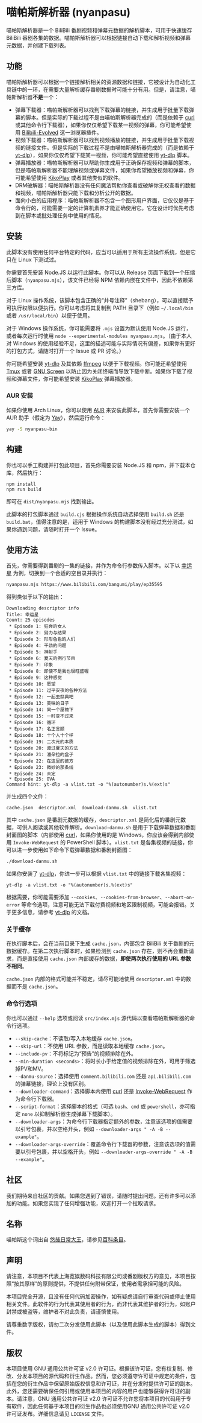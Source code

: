 # 喵帕斯解析器 (nyanpasu)

喵帕斯解析器是一个 BiliBili 番剧视频和弹幕元数据的解析脚本，可用于快速缓存 BiliBili 番剧各集的数据。喵帕斯解析器可以根据链接自动下载和解析视频和弹幕元数据，并创建下载列表。

## 功能

喵帕斯解析器可以根据一个链接解析相关的资源数据和链接，它被设计为自动化工具链中的一环，在需要大量解析缓存番剧数据时可能十分有用。但是，请注意，喵帕斯解析器**不是**一个：

- 弹幕下载器：喵帕斯解析器可以找到下载弹幕的链接，并生成用于批量下载弹幕的脚本。但是实际的下载过程不是由喵帕斯解析器完成的（而是依赖于 [curl](https://github.com/curl/curl) 或其他命令行下载器），如果你仅仅希望下载某一视频的弹幕，你可能希望使用 [Bilibili-Evolved](https://github.com/the1812/Bilibili-Evolved) 这一浏览器插件。
- 视频下载器：喵帕斯解析器可以找到视频播放的链接，并生成用于批量下载视频的链接文件。但是实际的下载过程不是由喵帕斯解析器完成的（而是依赖于 [yt-dlp](https://github.com/yt-dlp/yt-dlp)），如果你仅仅希望下载某一视频，你可能希望直接使用 [yt-dlp](https://github.com/yt-dlp/yt-dlp) 脚本。
- 弹幕播放器：喵帕斯解析器可以帮助你生成用于正确保存视频和弹幕的脚本，但是喵帕斯解析器不能理解视频或弹幕文件，如果你希望播放视频和弹幕，你可能希望使用 [KikoPlay](https://github.com/KikoPlayProject/KikoPlay) 或者其他类似的软件。
- DRM破解器：喵帕斯解析器没有任何魔法帮助你查看或破解你无权查看的数据和视频，喵帕斯解析器只能下载和分析公开的数据。
- 面向小白的应用程序：喵帕斯解析器不包含一个图形用户界面，它仅仅是基于命令行的，可能需要一定的计算机素养才能正确使用它。它在设计时优先考虑到在脚本或批处理任务中使用的情况。

## 安装

此脚本没有使用任何平台特定的代码，应当可以适用于所有主流操作系统，但是它只在 Linux 下测试过。

你需要首先安装 Node.JS 以运行此脚本。你可以从 Release 页面下载到一个压缩后脚本（`nyanpasu.mjs`），该文件已经将 NPM 依赖内嵌在文件中，因此不依赖第三方库。

对于 Linux 操作系统，该脚本包含正确的“井号注释”（shebang），可以直接赋予可执行权限以便执行。你可以考虑将其复制到 PATH 目录下（例如 `~/.local/bin` 或者 `/usr/local/bin`）以便于使用。

对于 Windows 操作系统，你可能需要将 `.mjs` 设置为默认使用 Node.JS 运行，或者每次运行时使用 `node --experimental-modules nyanpasu.mjs`。（由于本人对 Windows 的使用经验不足，这里的描述可能与实际情况有偏差，如果你有更好的打包方式，请随时打开一个 Issue 或 PR 讨论。）

你可能希望安装 [yt-dlp](https://github.com/yt-dlp/yt-dlp) 及其依赖 [ffmpeg](https://ffmpeg.org/) 以便于下载视频。你可能还希望使用 [Tmux](https://github.com/tmux/tmux) 或者 [GNU Screen](https://www.gnu.org/software/screen/) 以防止因为关闭终端而导致下载中断。如果你下载了视频和弹幕文件，你可能希望安装 [KikoPlay](https://github.com/KikoPlayProject/KikoPlay) 弹幕播放器。

### AUR 安装

如果你使用 Arch Linux，你可以使用 [AUR](https://aur.archlinux.org/packages/nyanpasu-bin) 来安装此脚本，首先你需要安装一个 AUR 助手（假定为 [Yay](https://github.com/Jguer/yay)），然后运行命令：

```sh
yay -S nyanpasu-bin
```

## 构建

你也可以手工构建并打包此项目，首先你需要安装 Node.JS 和 npm，并下载本仓库，然后执行：

```
npm install
npm run build
```

即可在 `dist/nyanpasu.mjs` 找到输出。

此脚本的打包脚本通过 `build.cjs` 根据操作系统自动选择使用 `build.sh` 还是 `build.bat`，值得注意的是，适用于 Windows 的构建脚本没有经过充分测试，如果你遇到问题，请随时打开一个 Issue。

## 使用方法

首先，你需要得到番剧的一集的链接，并作为命令行参数传入脚本。以下以 [幸运星](https://www.bilibili.com/bangumi/play/ep35595) 为例，切换到一个合适的空目录并执行：

```sh
nyanpasu.mjs https://www.bilibili.com/bangumi/play/ep35595
```

得到类似于以下的输出：

```
Downloading descriptor info
Title: 幸运星
Count: 25 episodes
 * Episode 1: 狂奔的女人
 * Episode 2: 努力与结果
 * Episode 3: 形形色色的人们
 * Episode 4: 干劲的问题
 * Episode 5: 神射手
 * Episode 6: 夏天的例行节目
 * Episode 7: 印象
 * Episode 8: 即使不是我也很旺盛喔
 * Episode 9: 这种感觉
 * Episode 10: 愿望
 * Episode 11: 过平安夜的各种方法
 * Episode 12: 一起去祭典吧
 * Episode 13: 美味的日子
 * Episode 14: 同一个屋檐下
 * Episode 15: 一时变不过来
 * Episode 16: 循环
 * Episode 17: 名正言顺
 * Episode 18: 十个人十个样
 * Episode 19: 二次元的本质
 * Episode 20: 渡过夏天的方法
 * Episode 21: 潘朵拉的盒子
 * Episode 22: 在这里的彼方
 * Episode 23: 微妙的那条线
 * Episode 24: 未定
 * Episode 25: OVA
Command hint: yt-dlp -a vlist.txt -o "%(autonumber)s.%(ext)s"
```

并生成四个文件：

```plain
cache.json  descriptor.xml  download-danmu.sh  vlist.txt
```

其中 `cache.json` 是番剧元数据的缓存，`descriptor.xml` 是简化后的番剧元数据，可供人阅读或其他软件解析。`download-danmu.sh` 是用于下载弹幕数据和番剧封面图的脚本（内部使用 [curl](https://github.com/curl/curl)，如果你使用的是 Windows，你应该会得到内部使用 `Invoke-WebRequest` 的 PowerShell 脚本）。`vlist.txt` 是各集视频的链接，你可以进一步使用如下命令下载弹幕数据和番剧封面图：

```sh
./download-danmu.sh
```

如果你安装了 [yt-dlp](https://github.com/yt-dlp/yt-dlp)，你进一步可以根据 `vlist.txt` 中的链接下载各集视频：

```
yt-dlp -a vlist.txt -o "%(autonumber)s.%(ext)s"
```

根据需要，你可能需要添加 `--cookies`、`--cookies-from-browser`、`--abort-on-error` 等命令选项，注意可能无法下载付费视频和地区限制视频，可能会报错。关于更多信息，请参考 [yt-dlp](https://github.com/yt-dlp/yt-dlp) 的文档。

### 关于缓存

在执行脚本后，会在当前目录下生成 `cache.json`，内部包含 BiliBili 关于番剧的元数据缓存。在第二次执行脚本时，如果检测到 `cache.json` 存在，则不再会重新请求，而是直接使用 `cache.json` 内部缓存的数据，**即使两次执行使用的 URL 参数不相同**。

`cache.json` 内部的格式可能并不稳定，请尽可能地使用 `descriptor.xml` 中的数据而不是 `cache.json`。

### 命令行选项

你也可以通过 `--help` 选项或阅读 `src/index.mjs` 源代码以查看喵帕斯解析器的命令行选项。

- `--skip-cache`：不读取/写入本地缓存 `cache.json`。
- `--skip-url`：不使用 URL 参数，而是读取本地缓存 `cache.json`。
- `--include-pv`：不将标记为“预告”的视频排除在外。
- `--min-duration <seconds>`：将时长小于给定值的视频排除在外，可用于筛选掉PV和MV。
- `--danmu-source`：选择使用 `comment.bilibili.com` 还是 `api.bilibili.com` 的弹幕链接，理论上没有区别。
- `--downloader-command`：选择脚本内使用 [curl](https://github.com/curl/curl) 还是 [Invoke-WebRequest](https://learn.microsoft.com/en-us/powershell/module/microsoft.powershell.utility/invoke-webrequest) 作为命令行下载器。
- `--script-format`：选择脚本的格式（可选 `bash`、`cmd` 或 `powershell`，亦可指定 `none` 以抑制解析器生成弹幕下载脚本）。
- `--downloader-args`：为命令行下载器指定额外的参数，注意该选项的值需要以引号包裹，并以空格开头，例如 `--downloader-args " -A -B --example"`。
- `--downloader-args-override`：覆盖命令行下载器的参数，注意该选项的值需要以引号包裹，并以空格开头，例如 `--downloader-args-override " -A -B --example"`。

## 社区

我们期待来自社区的贡献。如果您遇到了错误，请随时提出问题。还有许多可以添加的功能。如果您实现了任何增强功能，欢迎打开一个拉取请求。

## 名称

喵帕斯这个词出自 [悠哉日常大王](https://zh.moegirl.org.cn/%E6%82%A0%E5%93%89%E6%97%A5%E5%B8%B8%E5%A4%A7%E7%8E%8B)，请参见[百科条目](https://zh.moegirl.org.cn/%E5%96%B5%E5%B8%95%E6%96%AF)。

## 声明

请注意，本项目不代表上海宽娱数码科技有限公司或番剧版权方的意见，本项目按照“按其原样”的原则提供，不提供任何附带保证，使用者需承担可能的风险。

本项目完全开源，且没有任何代码加密操作，如有疑虑请自行审查代码或停止使用相关文件。此软件的行为代表其使用者的行为，而非代表其维护者的行为，如账户封禁或被盗等，维护者不对此负责，请谨慎使用。

请尊重数字版权，请勿二次分发使用此脚本（以及使用此脚本生成的脚本）得到文件。

## 版权

本项目使用 GNU 通用公共许可证 v2.0 许可证。根据该许可证，您有权复制、修改、分发本项目的源代码和衍生作品。然而，您必须遵守许可证中规定的条件，包括在您的衍生作品中保留原始版权信息和许可证，并在分发时提供许可证的副本。此外，您还需要确保任何引用或使用本项目的内容的用户也能够获得许可证的副本。请注意，GNU 通用公共许可证 v2.0 许可证不允许您将本项目的代码用于专有软件，因此任何基于本项目的衍生作品也必须使用GNU 通用公共许可证 v2.0 许可证发布。详细信息请见 `LICENSE` 文件。
